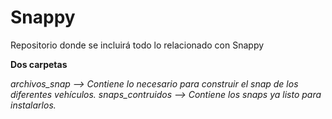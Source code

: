 Snappy
=====================

Repositorio donde se incluirá todo lo relacionado con Snappy

**Dos carpetas**

*archivos_snap --> Contiene lo necesario para construir el snap de los diferentes vehículos.*
*snaps_contruidos --> Contiene los snaps ya listo para instalarlos.*

